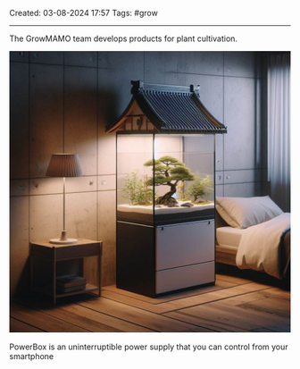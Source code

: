 Created: 03-08-2024 17:57
Tags: #grow
___
The GrowMAMO team develops products for plant cultivation.

<div>
	<img src="./static/image.png">
</div>

PowerBox is an uninterruptible power supply that you can control from your smartphone
